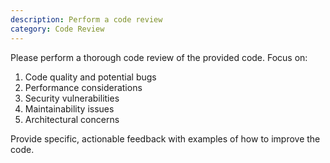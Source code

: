 ```yaml
---
description: Perform a code review
category: Code Review
---
```

Please perform a thorough code review of the provided code. Focus on:
1. Code quality and potential bugs
2. Performance considerations
3. Security vulnerabilities
4. Maintainability issues
5. Architectural concerns

Provide specific, actionable feedback with examples of how to improve the code. 